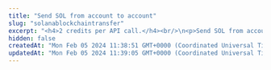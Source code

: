 ```yaml
---
title: "Send SOL from account to account"
slug: "solanablockchaintransfer"
excerpt: "<h4>2 credits per API call.</h4><br/>\n<p>Send SOL from account to account.<br/><br/>\nThis operation needs the private key of the blockchain address. Every time the funds are transferred, the transaction must be signed with the corresponding private key.\nNo one should ever send it's own private keys to the internet because there is a strong possibility of stealing keys and loss of funds. In this method, it is possible to enter privateKey\nor signatureId. PrivateKey should be used only for quick development on testnet versions of blockchain when there is no risk of losing funds. In production,\n<a href=\"https://github.com/tatumio/tatum-kms\" target=\"_blank\">Tatum KMS</a> should be used for the highest security standards, and signatureId should be present in the request.\nAlternatively, using the Tatum client library for supported languages.\n</p>"
hidden: false
createdAt: "Mon Feb 05 2024 11:38:51 GMT+0000 (Coordinated Universal Time)"
updatedAt: "Mon Feb 05 2024 11:39:05 GMT+0000 (Coordinated Universal Time)"
---
```

